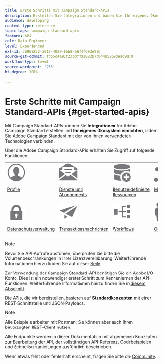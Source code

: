 ```yaml
---
title: Erste Schritte mit Campaign Standard-APIs
description: Erstellen Sie Integrationen und bauen Sie Ihr eigenes Ökosystem, indem Sie Campaign mit einer Reihe von Technologien verbinden.
audience: developing
content-type: reference
topic-tags: campaign-standard-apis
feature: API
role: Data Engineer
level: Experienced
exl-id: c6968252-a012-4029-bbb8-66f4f693e99b
source-git-commit: fcb5c4a92f23bdffd1082b7b044b5859dead9d70
workflow-type: tm+mt
source-wordcount: '233'
ht-degree: 100%

---
```


# Erste Schritte mit Campaign Standard-APIs {#get-started-apis}

Mit Campaign Standard-APIs können Sie **Integrationen** für Adobe Campaign Standard erstellen und **Ihr eigenes Ökosystem einrichten**, indem Sie Adobe Campaign Standard mit den von Ihnen verwendeten Technologien verbinden.

Über die Adobe Campaign Standard-APIs erhalten Sie Zugriff auf folgende Funktionen:

<table><tr>
 <td valign="top"><a href="../../api/using/retrieving-profiles.md"><img width="60px" alt="Bedingungen" src="assets/icon_profile.svg"/></a><p><a href="../../api/using/retrieving-profiles.md">Profile</a></p></td>
<td valign="top"><a href="../../api/using/creating-a-service.md"><img width="60px" alt="Bedingungen" src="assets/icon_services.svg"/></a><p><a href="../../api/using/creating-a-service.md">Dienste und Abonnements</a></p></td>
<td valign="top"><a href="../../api/using/interacting-with-custom-resources.md"><img width="60px" alt="Bedingungen" src="assets/icon_customresources.svg"/></a><p><a href="../../api/using/interacting-with-custom-resources.md">Benutzerdefinierte Ressourcen</a></p></td>
<td valign="top"><a href="../../api/using/interacting-with-marketing-history.md"><img width="60px" alt="Bedingungen" src="assets/icon_marketinghistory.svg"/></a><p><a href="../../api/using/interacting-with-marketing-history.md">Marketing-Verlauf</a></p></td>
</tr>
<tr>
<td valign="top"><a href="../../api/using/creating-a-privacy-request.md"><img width="60px" alt="Bedingungen" src="assets/icon_privacy.svg"/></a><p><a href="../../api/using/creating-a-privacy-request.md">Datenschutzverwaltung</a></p></td>
<td valign="top"><a href="../../api/using/managing-transactional-messages.md"><img width="60px" alt="Bedingungen" src="assets/icon_transactionalmessage.svg"/></a><p><a href="../../api/using/managing-transactional-messages.md">Transaktionsnachrichten</a></p></td>
<td valign="top"><a href="../../api/using/controlling-a-workflow.md"><img width="60px" alt="Bedingungen" src="assets/icon_workflows.svg"/></a><p><a href="../../api/using/controlling-a-workflow.md">Workflows</a></p></td>
<td valign="top"><a href="../../api/using/retrieving-an-organizational-unit.md"><img width="60px" alt="Bedingungen" src="assets/icon_units.svg"/></a><p><a href="../../api/using/retrieving-an-organizational-unit.md">Organisationseinheiten</a></p></td>
</tr></table>

>[!NOTE]
>
>Bevor Sie API-Aufrufe ausführen, überprüfen Sie bitte die Volumenbeschränkungen in Ihrer Lizenzvereinbarung. Weiterführende Informationen hierzu finden Sie auf dieser [Seite](https://helpx.adobe.com/de/legal/product-descriptions/campaign-standard.html#ITInfrastructureResourcesbyActiveProfilesTiers).

Zur Verwendung der Campaign Standard-API benötigen Sie ein Adobe I/O-Konto. Dies ist ein notwendiger erster Schritt zum Kennenlernen der API-Funktionen.
Weiterführende Informationen hierzu finden Sie in [diesem Abschnitt](../../api/using/setting-up-api-access.md).

Die APIs, die wir bereitstellen, basieren auf **Standardkonzepten** mit einer REST-Schnittstelle und JSON-Payloads.

>[!NOTE]
>
>Alle Beispiele arbeiten mit Postman; Sie können aber auch Ihren bevorzugten REST-Client nutzen.

Alle Endpunkte werden in dieser Dokumentation mit allgemeinen Konzepten zur Bearbeitung der API, der vollständigen API-Referenz, Codebeispielen und Schnellstartanleitungen ausführlich beschrieben.

Wenn etwas fehlt oder fehlerhaft erscheint, fragen Sie bitte die [Community](https://experienceleaguecommunities.adobe.com/t5/adobe-campaign-standard/ct-p/adobe-campaign-standard-community).
